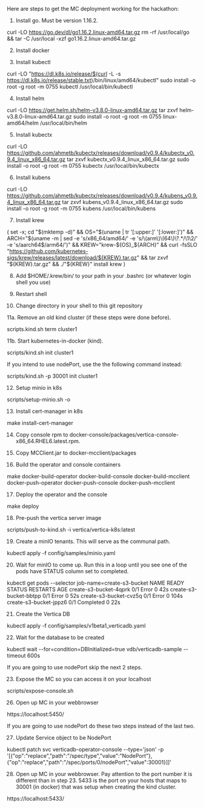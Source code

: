 Here are steps to get the MC deployment working for the hackathon:

1. Install go.  Must be version 1.16.2.

curl -LO https://go.dev/dl/go1.16.2.linux-amd64.tar.gz
rm -rf /usr/local/go && tar -C /usr/local -xzf go1.16.2.linux-amd64.tar.gz

2. Install docker

3. Install kubectl

curl -LO "https://dl.k8s.io/release/$(curl -L -s https://dl.k8s.io/release/stable.txt)/bin/linux/amd64/kubectl"
sudo install -o root -g root -m 0755 kubectl /usr/local/bin/kubectl

4. Install helm

curl -LO https://get.helm.sh/helm-v3.8.0-linux-amd64.tar.gz
tar zxvf helm-v3.8.0-linux-amd64.tar.gz
sudo install -o root -g root -m 0755 linux-amd64/helm /usr/local/bin/helm

5. Install kubectx

curl -LO https://github.com/ahmetb/kubectx/releases/download/v0.9.4/kubectx_v0.9.4_linux_x86_64.tar.gz
tar zxvf kubectx_v0.9.4_linux_x86_64.tar.gz
sudo install -o root -g root -m 0755 kubectx /usr/local/bin/kubectx

6. Install kubens

curl -LO https://github.com/ahmetb/kubectx/releases/download/v0.9.4/kubens_v0.9.4_linux_x86_64.tar.gz
tar zxvf kubens_v0.9.4_linux_x86_64.tar.gz
sudo install -o root -g root -m 0755 kubens /usr/local/bin/kubens

7. Install krew

(
  set -x; cd "$(mktemp -d)" &&
  OS="$(uname | tr '[:upper:]' '[:lower:]')" &&
  ARCH="$(uname -m | sed -e 's/x86_64/amd64/' -e 's/\(arm\)\(64\)\?.*/\1\2/' -e 's/aarch64$/arm64/')" &&
  KREW="krew-${OS}_${ARCH}" &&
  curl -fsSLO "https://github.com/kubernetes-sigs/krew/releases/latest/download/${KREW}.tar.gz" &&
  tar zxvf "${KREW}.tar.gz" &&
  ./"${KREW}" install krew
)

8. Add $HOME/.krew/bin/ to your path in your .bashrc (or whatever login shell you use)

9. Restart shell

10. Change directory in your shell to this git repository

11a. Remove an old kind cluster (if these steps were done before).

scripts.kind.sh term cluster1

11b. Start kubernetes-in-docker (kind).

scripts/kind.sh init cluster1  

If you intend to use nodePort, use the the following command instead:

scripts/kind.sh -p 30001 init cluster1  

12. Setup minio in k8s

scripts/setup-minio.sh -o

13. Install cert-manager in k8s

make install-cert-manager

14. Copy console rpm to docker-console/packages/vertica-console-x86_64.RHEL6.latest.rpm.

15. Copy MCClient.jar to docker-mcclient/packages

16. Build the operator and console containers

make docker-build-operator docker-build-console docker-build-mcclient docker-push-operator docker-push-console docker-push-mcclient

17. Deploy the operator and the console

make deploy

18. Pre-push the vertica server image

scripts/push-to-kind.sh -i vertica/vertica-k8s:latest

19. Create a minIO tenants.  This will serve as the communal path.

kubectl apply -f config/samples/minio.yaml

20. Wait for minIO to come up.  Run this in a loop until you see one of the pods have STATUS column set to completed.

kubectl get pods --selector job-name=create-s3-bucket
NAME                     READY   STATUS      RESTARTS   AGE
create-s3-bucket-4qprk   0/1     Error       0          42s
create-s3-bucket-bbtpp   0/1     Error       0          52s
create-s3-bucket-cvz5q   0/1     Error       0          104s
create-s3-bucket-jppz6   0/1     Completed   0          22s

21. Create the Vertica DB

kubectl apply -f config/samples/v1beta1_verticadb.yaml

22.  Wait for the database to be created

kubectl wait --for=condition=DBInitialized=true vdb/verticadb-sample --timeout 600s


If you are going to use nodePort skip the next 2 steps.

23. Expose the MC so you can access it on your localhost

scripts/expose-console.sh

26.  Open up MC in your webbrowser

https://localhost:5450/

If you are going to use nodePort do these two steps instead of the last two.

27.  Update Service object to be NodePort

kubectl patch svc verticadb-operator-console --type='json' -p '[{"op":"replace","path":"/spec/type","value":"NodePort"},{"op":"replace","path":"/spec/ports/0/nodePort","value":30001}]]'

28. Open up MC in your webbrowser.  Pay attention to the port number it is different than in step 23.  5433 is the port on your hosts that maps to 30001 (in docker) that was setup when creating the kind cluster.

https://localhost:5433/
